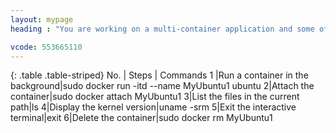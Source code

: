 ```yaml
---
layout: mypage
heading : "You are working on a multi-container application and some of your containers are running in the background . But we need to access these containers for example we need to access our Ubuntu container running in the background to get to see the kernel version.How would you solve it?"

vcode: 553665110
---
```

{: .table .table-striped}
 No. | Steps | Commands 
 1 |Run a container in the background|sudo docker run -itd --name MyUbuntu1 ubuntu
2|Attach the container|sudo docker attach MyUbuntu1
3|List the files in the current path|ls
4|Display the kernel version|uname -srm
5|Exit the interactive terminal|exit
6|Delete the container|sudo docker rm MyUbuntu1


 
